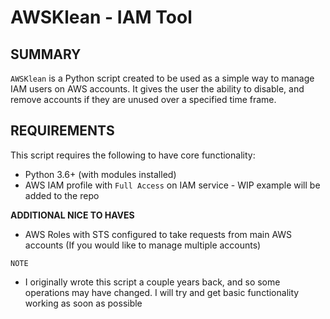 # AWSKlean - IAM Tool

## SUMMARY
`AWSKlean` is a Python script created to be used as a simple way to manage IAM users on AWS accounts.
It gives the user the ability to disable,  and remove accounts if they are unused over a specified time frame. 

## REQUIREMENTS
This script requires the following to have core functionality:
* Python 3.6+ (with modules installed)
* AWS IAM profile with `Full Access` on IAM service - WIP example will be added to the repo

**ADDITIONAL NICE TO HAVES**
* AWS Roles with STS configured to take requests from main AWS accounts (If you would like to manage multiple accounts)



`NOTE`
* I originally wrote this script a couple years back, and so some operations may have changed. I will try and get basic functionality working as soon as possible